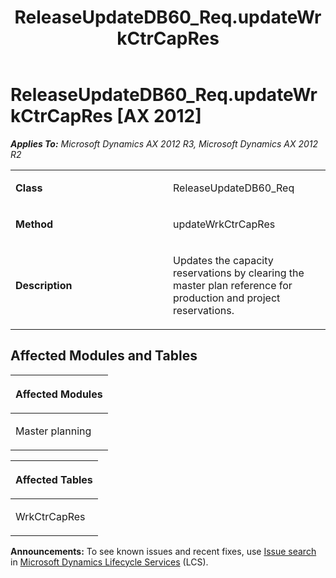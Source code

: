 ﻿---
title: ReleaseUpdateDB60_Req.updateWrkCtrCapRes
TOCTitle: ReleaseUpdateDB60_Req.updateWrkCtrCapRes
ms:assetid: 9f833052-848b-b8ac-8064-8be24a502fc0
ms:mtpsurl: https://msdn.microsoft.com/en-us/library/JJ736679(v=AX.60)
ms:contentKeyID: 49710111
ms.date: 05/18/2015
mtps_version: v=AX.60
---

# ReleaseUpdateDB60\_Req.updateWrkCtrCapRes [AX 2012]


_**Applies To:** Microsoft Dynamics AX 2012 R3, Microsoft Dynamics AX 2012 R2_

<table>
<colgroup>
<col style="width: 50%" />
<col style="width: 50%" />
</colgroup>
<tbody>
<tr class="odd">
<td><p><strong>Class</strong></p></td>
<td><p>ReleaseUpdateDB60_Req</p></td>
</tr>
<tr class="even">
<td><p><strong>Method</strong></p></td>
<td><p>updateWrkCtrCapRes</p></td>
</tr>
<tr class="odd">
<td><p><strong>Description</strong></p></td>
<td><p>Updates the capacity reservations by clearing the master plan reference for production and project reservations.</p></td>
</tr>
</tbody>
</table>


## Affected Modules and Tables

<table>
<colgroup>
<col style="width: 100%" />
</colgroup>
<thead>
<tr class="header">
<th><p>Affected Modules</p></th>
</tr>
</thead>
<tbody>
<tr class="odd">
<td><p>Master planning</p></td>
</tr>
</tbody>
</table>


<table>
<colgroup>
<col style="width: 100%" />
</colgroup>
<thead>
<tr class="header">
<th><p>Affected Tables</p></th>
</tr>
</thead>
<tbody>
<tr class="odd">
<td><p>WrkCtrCapRes</p></td>
</tr>
</tbody>
</table>

  
**Announcements:** To see known issues and recent fixes, use [Issue search](http://go.microsoft.com/fwlink/?linkid=389258) in [Microsoft Dynamics Lifecycle Services](http://go.microsoft.com/fwlink/?linkid=306505) (LCS).

